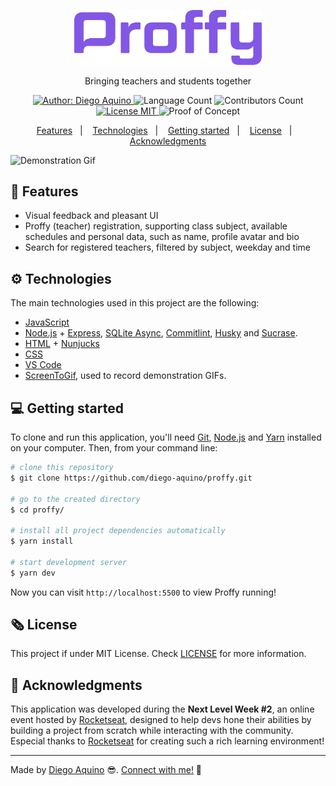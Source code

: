 <p align="center">
    <img alt="Proffy" src="./.github/docs-logo.png" width="300px">
</p>

<p align="center">Bringing teachers and students together</p>

<p align="center">
    <a href="https://github.com/diego-aquino">
        <img alt="Author: Diego Aquino" src="https://img.shields.io/badge/author-Diego%20Aquino-04D361">
    </a>
    <img alt="Language Count" src="https://img.shields.io/github/languages/count/diego-aquino/proffy.svg?color=04D361">
    <a>
        <img alt="Contributors Count" src="https://img.shields.io/github/contributors/diego-aquino/proffy?color=04D361">
    </a>
    <a href="./LICENSE">
        <img alt="License MIT" src="https://img.shields.io/badge/license-MIT-04D361">
    </a>
    <img alt="Proof of Concept" src="https://img.shields.io/badge/-Proof%20of%20Concept-04D361">
</p>

<p align="center">
    <a href="#rocket-features">Features</a>&nbsp;&nbsp;&nbsp;|&nbsp;&nbsp;&nbsp;
    <a href="#gear-technologies">Technologies</a>&nbsp;&nbsp;&nbsp;|&nbsp;&nbsp;&nbsp;
    <a href="#computer-getting-started">Getting started</a>&nbsp;&nbsp;&nbsp;|&nbsp;&nbsp;&nbsp;
    <a href="#newspaper_roll-license">License</a>&nbsp;&nbsp;&nbsp;|&nbsp;&nbsp;&nbsp;
    <a href="#handshake-acknowledgments">Acknowledgments</a>
</p>

<img alt="Demonstration Gif" src=".github/demo.gif">

## :rocket: Features

- Visual feedback and pleasant UI
- Proffy (teacher) registration, supporting class subject, available schedules and personal data, such as name, profile avatar and bio
- Search for registered teachers, filtered by subject, weekday and time

## :gear: Technologies

The main technologies used in this project are the following:

- [JavaScript](https://developer.mozilla.org/en-US/docs/Web/JavaScript)
- [Node.js](https://nodejs.org/en/) + [Express](https://expressjs.com/), [SQLite Async](https://www.npmjs.com/package/sqlite-async), [Commitlint](https://github.com/conventional-changelog/commitlint), [Husky](https://www.npmjs.com/package/husky) and [Sucrase](https://www.npmjs.com/package/sucrase).
- [HTML](https://developer.mozilla.org/en-US/docs/Web/HTML) + [Nunjucks](https://mozilla.github.io/nunjucks/)
- [CSS](https://developer.mozilla.org/en-US/docs/Web/CSS)
- [VS Code](https://code.visualstudio.com/)
- [ScreenToGif](https://www.screentogif.com/), used to record demonstration GIFs.

## :computer: Getting started

To clone and run this application, you'll need [Git](https://git-scm.com/), [Node.js](https://nodejs.org/en/) and [Yarn](https://yarnpkg.com/) installed on your computer. Then, from your command line:

```bash
# clone this repository
$ git clone https://github.com/diego-aquino/proffy.git

# go to the created directory
$ cd proffy/

# install all project dependencies automatically
$ yarn install

# start development server
$ yarn dev
```

Now you can visit `http://localhost:5500` to view Proffy running!

## :newspaper_roll: License

This project if under MIT License. Check [LICENSE](./LICENSE) for more information.

## :handshake: Acknowledgments

This application was developed during the **Next Level Week #2**, an online event hosted by [Rocketseat](https://rocketseat.com.br/), designed to help devs hone their abilities by building a project from scratch while interacting with the community.
Especial thanks to [Rocketseat](https://rocketseat.com.br/) for creating such a rich learning environment!

---

Made by [Diego Aquino](https://github.com/diego-aquino/) :sunglasses:. [Connect with me!](https://www.linkedin.com/in/diego-aquino) :wave:
